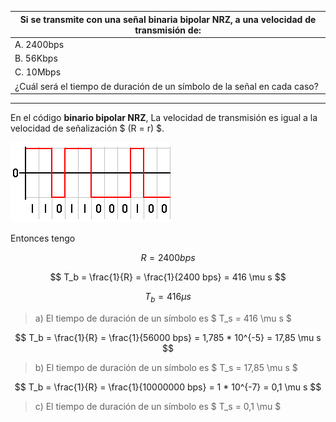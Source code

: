 | Si se transmite con una señal binaria bipolar NRZ, a una velocidad de transmisión de: |
| ------------------------------------------------------------------------------------- |
| A. 2400bps                                                                            |
| B. 56Kbps                                                                             |
| C. 10Mbps                                                                             |
| ¿Cuál será el tiempo de duración de un símbolo de la señal en cada caso?              |

---

En el código **binario bipolar NRZ**, La velocidad de transmisión es igual a la velocidad de señalización $ (R = r) $.

![3-4-bipolar-NRZ.png](assets/3-4-bipolar-NRZ.png)

Entonces tengo

$$
R = 2400 bps
$$

$$
T_b = \frac{1}{R} = \frac{1}{2400 bps} = 416 \mu s
$$

$$
T_b = 416 \mu s
$$

> a) El tiempo de duración de un símbolo es $ T_s = 416 \mu s $

$$
T_b = \frac{1}{R} = \frac{1}{56000 bps} =  1,785 * 10^{-5} = 17,85 \mu s
$$

> b) El tiempo de duración de un símbolo es $ T_s = 17,85 \mu s $

$$
T_b = \frac{1}{R} = \frac{1}{10000000 bps} =  1 * 10^{-7} = 0,1 \mu s
$$

> c) El tiempo de duración de un símbolo es $ T_s = 0,1 \mu $
